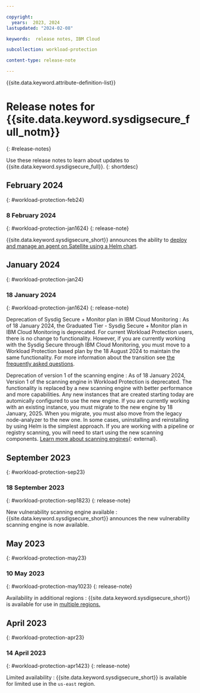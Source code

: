 ```yaml
---

copyright:
  years:  2023, 2024
lastupdated: "2024-02-08"

keywords:  release notes, IBM Cloud

subcollection: workload-protection

content-type: release-note

---
```


{{site.data.keyword.attribute-definition-list}}

# Release notes for {{site.data.keyword.sysdigsecure_full_notm}}
{: #release-notes}

Use these release notes to learn about updates to {{site.data.keyword.sysdigsecure_full}}.
{: shortdesc}

## February 2024
{: #workload-protection-feb24}

### 8 February 2024
{: #workload-protection-jan1624}
{: release-note}

{{site.data.keyword.sysdigsecure_short}} announces the ability to [deploy and manage an agent on Satellite using a Helm chart](/docs/workload-protection?topic=workload-protection-agent-deploy-satellite).

## January 2024
{: #workload-protection-jan24}

### 18 January 2024
{: #workload-protection-jan1624}
{: release-note}

Deprecation of Sysdig Secure + Monitor plan in IBM Cloud Monitoring
:   As of 18 January 2024, the Graduated Tier - Sysdig Secure + Monitor plan in IBM Cloud Monitoring is deprecated. For current Workload Protection users, there is no change to functionality. However, if you are currently working with the Sysdig Secure through IBM Cloud Monitoring, you must move to a Workload Protection based plan by the 18 August 2024 to maintain the same functionality. For more information about the transition see [the frequently asked questions](=/docs/monitoring?topic=monitoring-faq#faq_4).

Deprecation of version 1 of the scanning engine
:   As of 18 January 2024, Version 1 of the scanning engine in Workload Protection is deprecated. The functionality is replaced by a new scanning engine with better performance and more capabilities. Any new instances that are created starting today are automically configured to use the new engine. If you are currently working with an existing instance, you must migrate to the new engine by 18 January, 2025. When you migrate, you must also move from the legacy node-analyzer to the new one. In some cases, uninstalling and reinstalling by using Helm is the simplest approach. If you are working with a pipeline or registry scanning, you will need to start using the new scanning components. [Learn more about scanning engines](https://docs.sysdig.com/en/docs/sysdig-secure/scanning/new-scanning-engine/){: external}.


## September 2023
{: #workload-protection-sep23}

### 18 September 2023
{: #workload-protection-sep1823}
{: release-note}

New vulnerability scanning engine available
:   {{site.data.keyword.sysdigsecure_short}} announces the new vulnerability scanning engine is now available.

## May 2023
{: #workload-protection-may23}

### 10 May 2023
{: #workload-protection-may1023}
{: release-note}

Availability in additional regions
:   {{site.data.keyword.sysdigsecure_short}} is available for use in [multiple regions.](/docs/workload-protection?topic=workload-protection-regions)

## April 2023
{: #workload-protection-apr23}

### 14 April 2023
{: #workload-protection-apr1423}
{: release-note}

Limited availability
:   {{site.data.keyword.sysdigsecure_short}} is available for limited use in the `us-east` region.
